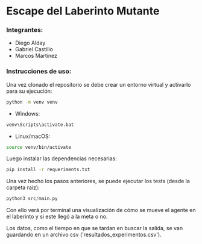 # Escape del Laberinto Mutante
### Integrantes: 
- Diego Alday
- Gabriel Castillo
- Marcos Martínez

### Instrucciones de uso: 
Una vez clonado el repositorio se debe crear un entorno virtual y activarlo para su ejecución: 
```bash
python -m venv venv
```
- Windows:
```bash
venv\Scripts\activate.bat
```
- Linux/macOS:
```bash
source venv/bin/activate
```

Luego instalar las dependencias necesarias: 
```bash
pip install -r requeriments.txt
```
Una vez hecho los pasos anteriores, se puede ejecutar los tests (desde la carpeta raiz): 
```python
python3 src/main.py
```
Con ello verá por terminal una visualización de cómo se mueve el agente en el laberinto y si este llegó a la meta o no. 

Los datos, como el tiempo en que se tardan en buscar la salida, se van guardando en un archivo csv ('resultados_experimentos.csv').
